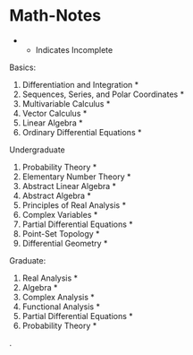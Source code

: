 # Math-Notes

* - Indicates Incomplete


Basics:
1. Differentiation and Integration *
2. Sequences, Series, and Polar Coordinates *
3. Multivariable Calculus *
4. Vector Calculus *
5. Linear Algebra *
6. Ordinary Differential Equations *

Undergraduate
1. Probability Theory *
2. Elementary Number Theory *
3. Abstract Linear Algebra *
4. Abstract Algebra *
5. Principles of Real Analysis *
6. Complex Variables *
7. Partial Differential Equations *
8. Point-Set Topology *
9. Differential Geometry *

Graduate:
1. Real Analysis *
2. Algebra *
3. Complex Analysis *
4. Functional Analysis *
5. Partial Differential Equations *
6. Probability Theory *
       

    
  .   













